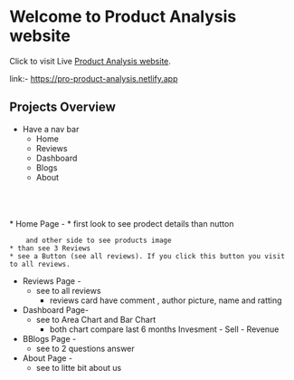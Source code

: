 # Welcome to Product Analysis website

Click to visit Live [Product Analysis website](https://pro-product-analysis.netlify.app).

link:- https://pro-product-analysis.netlify.app

## Projects Overview
* Have a nav bar 
    * Home
    * Reviews
    * Dashboard
    * Blogs
    * About
<br/>
<br/>
<br/>
* Home Page -
    * first look to see prodect details than nutton 

        and other side to see products image 
    * than see 3 Reviews 
    * see a Button (see all reviews). If you click this button you visit to all reviews.           
* Reviews Page -
    * see to all reviews
        * reviews card have comment , author picture, name and ratting
* Dashboard Page-
    * see to Area Chart and Bar Chart
        * both chart compare last 6 months Invesment - Sell - Revenue
* BBlogs Page -
    * see to 2 questions answer
* About Page -
    * see to litte bit about us